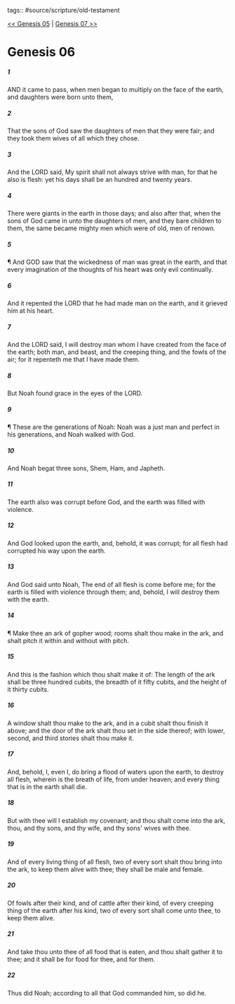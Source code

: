 tags:: #source/scripture/old-testament

[<< Genesis 05](/Old_Testament/01_Genesis/Genesis_05.md) | [Genesis 07 >>](/Old_Testament/01_Genesis/Genesis_07.md)

# Genesis 06

##### 1

AND it came to pass, when men began to multiply on the face of the earth, and daughters were born unto them,

##### 2

That the sons of God saw the daughters of men that they were fair; and they took them wives of all which they chose.

##### 3

And the LORD said, My spirit shall not always strive with man, for that he also is flesh: yet his days shall be an hundred and twenty years.

##### 4

There were giants in the earth in those days; and also after that, when the sons of God came in unto the daughters of men, and they bare children to them, the same became mighty men which were of old, men of renown.

##### 5

¶ And GOD saw that the wickedness of man was great in the earth, and that every imagination of the thoughts of his heart was only evil continually.

##### 6

And it repented the LORD that he had made man on the earth, and it grieved him at his heart.

##### 7

And the LORD said, I will destroy man whom I have created from the face of the earth; both man, and beast, and the creeping thing, and the fowls of the air; for it repenteth me that I have made them.

##### 8

But Noah found grace in the eyes of the LORD.

##### 9

¶ These are the generations of Noah: Noah was a just man and perfect in his generations, and Noah walked with God.

##### 10

And Noah begat three sons, Shem, Ham, and Japheth.

##### 11

The earth also was corrupt before God, and the earth was filled with violence.

##### 12

And God looked upon the earth, and, behold, it was corrupt; for all flesh had corrupted his way upon the earth.

##### 13

And God said unto Noah, The end of all flesh is come before me; for the earth is filled with violence through them; and, behold, I will destroy them with the earth.

##### 14

¶ Make thee an ark of gopher wood; rooms shalt thou make in the ark, and shalt pitch it within and without with pitch.

##### 15

And this is the fashion which thou shalt make it of: The length of the ark shall be three hundred cubits, the breadth of it fifty cubits, and the height of it thirty cubits.

##### 16

A window shalt thou make to the ark, and in a cubit shalt thou finish it above; and the door of the ark shalt thou set in the side thereof; with lower, second, and third stories shalt thou make it.

##### 17

And, behold, I, even I, do bring a flood of waters upon the earth, to destroy all flesh, wherein is the breath of life, from under heaven; and every thing that is in the earth shall die.

##### 18

But with thee will I establish my covenant; and thou shalt come into the ark, thou, and thy sons, and thy wife, and thy sons' wives with thee.

##### 19

And of every living thing of all flesh, two of every sort shalt thou bring into the ark, to keep them alive with thee; they shall be male and female.

##### 20

Of fowls after their kind, and of cattle after their kind, of every creeping thing of the earth after his kind, two of every sort shall come unto thee, to keep them alive.

##### 21

And take thou unto thee of all food that is eaten, and thou shalt gather it to thee; and it shall be for food for thee, and for them.

##### 22

Thus did Noah; according to all that God commanded him, so did he.
